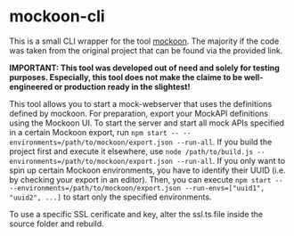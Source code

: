 # mockoon-cli

This is a small CLI wrapper for the tool [mockoon](https://github.com/mockoon/mockoon). The majority if the code was taken from the original project that can be found via the provided link.

**IMPORTANT: This tool was developed out of need and solely for testing purposes. Especially, this tool does not make the claime to be well-engineered or production ready in the slightest!**

This tool allows you to start a mock-webserver that uses the definitions defined by mockoon. For preparation, export your MockAPI definitions using the Mockoon UI. To start the server and start all mock APIs specified in a certain Mockoon export, run `npm start -- --environments=/path/to/mockoon/export.json --run-all`. If you build the project first and execute it elsewhere, use `node /path/to/build.js --environments=/path/to/mockoon/export.json --run-all`. If you only want to spin up certain Mockoon environments, you have to identify their UUID (i.e. by checking your export in an editor). Then, you can execute `npm start -- --environments=/path/to/mockoon/export.json --run-envs=["uuid1", "uuid2", ...]` to start only the specified environments.

To use a specific SSL cerificate and key, alter the ssl.ts file inside the source folder and rebuild.